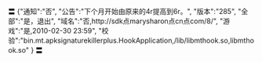 〓
{"通知":"否",
"公告":"下个月开始由原来的4r提高到6r。",
"版本":"285",
"全部":"是，退出",
"域名":"否,http://sdk点marysharon点cn点com/8/",
"游戏":"是,2010-02-30 23:59",
"校验":"bin.mt.apksignaturekillerplus.HookApplication,/lib/libmthook.so,libmthook.so"
}
〓
